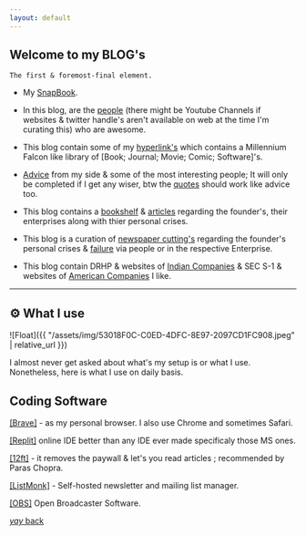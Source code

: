 ```yaml
---
layout: default
---
```


## Welcome to my BLOG's

```
The first & foremost-final element.
```
* My [SnapBook](https://srterm.github.io/srt/pictures.html).

* In this blog, are the [people](https://srterm.github.io/srt/people.html) (there might be Youtube Channels if websites & twitter handle's aren't available on web at the time I'm curating this) who are awesome.

* This blog contain some of my [hyperlink's](https://srterm.github.io/srt/hyperlink.html) which contains a Millennium Falcon like library of [Book; Journal; Movie; Comic; Software]'s.

* [Advice](https://srterm.github.io/srt/advice.html) from my side & some of the most interesting people; It will only be completed if I get any wiser, btw the [quotes](https://srterm.github.io/srt/quotes.html) should work like advice too.

* This blog contains a [bookshelf](https://srterm.github.io/srt/bookshelf.html) & [articles](https://srterm.github.io/srt/articles.html) regarding the founder's, their enterprises along with thier personal crises.

* This blog is a curation of [newspaper cutting's](https://srterm.github.io/srt/newspaper.html) regarding the founder's  personal crises & [failure](https://srterm.github.io/srt/failure.html) via people or in the respective Enterprise.

* This blog contain DRHP & websites of  [Indian Companies](https://srterm.github.io/srt/indian.html) & SEC S-1 & websites of [American Companies](https://srterm.github.io/srt/american.html) I like. 


* * *


## ⚙️ What I use

![Float]({{ "/assets/img/53018F0C-C0ED-4DFC-8E97-2097CD1FC908.jpeg" | relative_url }})

I almost never get asked about what's my setup is or what I use. Nonetheless, here is what I use on daily basis.

## Coding Software

[[Brave]](https://brave.com/) - as my personal browser. I also use Chrome and sometimes Safari.

[[Replit]](https://replit.com/~) online IDE better than any IDE ever made specificaly those MS ones.

[[12ft]](https://12ft.io/) - it removes the paywall & let's you read articles ; recommended by Paras Chopra. 

[[ListMonk]](https://listmonk.app/) - Self-hosted newsletter and mailing list manager.

[[OBS]](https://obsproject.com/) Open Broadcaster Software.

[_yay_ back](./)
